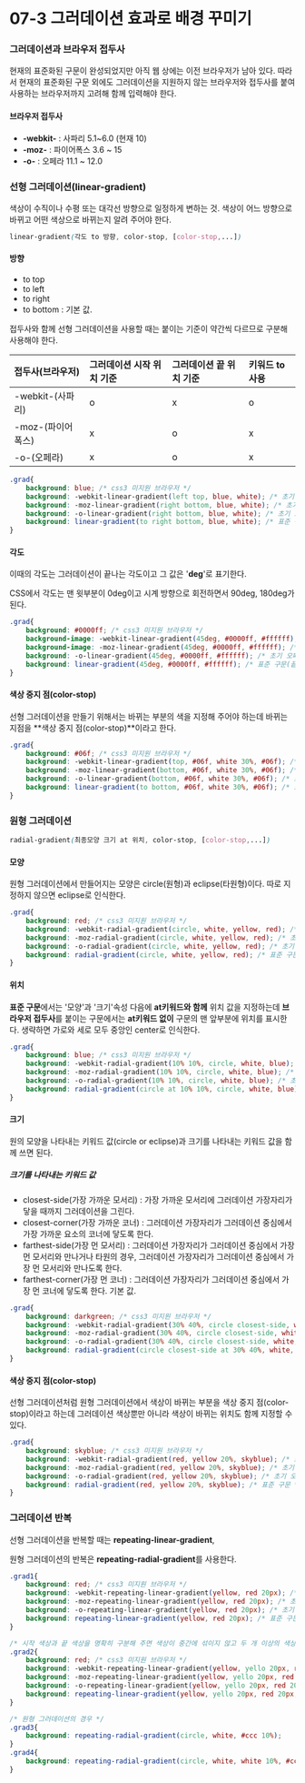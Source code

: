 # 07-3 그러데이션 효과로 배경 꾸미기

### 그러데이션과 브라우저 접두사

현재의 표준화된 구문이 완성되었지만 아직 웹 상에는 이전 브라우저가 남아 있다. 따라서 현재의 표준화된 구문 외에도 그러데이션을 지원하지 않는 브라우저와 접두사를 붙여 사용하는 브라우저까지 고려해 함께 입력해야 한다.

#### 브라우저 접두사

* **-webkit-** : 사파리 5.1~6.0 \(현재 10\)
* **-moz-** : 파이어폭스 3.6 ~ 15
* **-o-** : 오페라 11.1 ~ 12.0

### 선형 그러데이션\(linear-gradient\)

색상이 수직이나 수평 또는 대각선 방향으로 일정하게 변하는 것. 색상이 어느 방향으로 바뀌고 어떤 색상으로 바뀌는지 알려 주어야 한다.

```css
linear-gradient(각도 to 방향, color-stop, [color-stop,...])
```

#### 방향

* to top
* to left
* to right
* to bottom : 기본 값.

접두사와 함께 선형 그러데이션을 사용할 때는 붙이는 기준이 약간씩 다르므로 구분해 사용해야 한다.

| 접두사\(브라우저\) | 그러데이션 시작 위치 기준 | 그러데이션 끝 위치 기준 | 키워드 to 사용 |
| :--- | :--- | :--- | :--- |
| -webkit-\(사파리\) | o | x | o |
| -moz-\(파이어폭스\) | x | o | x |
| -o-\(오페라\) | x | o | x |

```css
.grad{
    background: blue; /* css3 미지원 브라우저 */
    background: -webkit-linear-gradient(left top, blue, white); /* 초기 사파리(시작 위치, 시작 색상, 끝 색상) */
    background: -moz-linear-gradient(right bottom, blue, white); /* 초기 파이어폭스(끝 위치, 시작 색상, 끝 색상) */
    background: -o-linear-gradient(right bottom, blue, white); /* 초기 오페라(끝 위치, 시작 색상, 끝 색상) */
    background: linear-gradient(to right bottom, blue, white); /* 표준 구문(그러데이션 방향, 시작 색상, 끝 색상) */
}
```

#### 각도

이때의 각도는 그러데이션이 끝나는 각도이고 그 값은 '**deg**'로 표기한다.

CSS에서 각도는 맨 윗부분이 0deg이고 시계 방향으로 회전하면서 90deg, 180deg가 된다.

```css
.grad{
    background: #0000ff; /* css3 미지원 브라우저 */
    background-image: -webkit-linear-gradient(45deg, #0000ff, #ffffff); /* 초기 사파리용(끝부분 각도, 시작 색상, 끝 색상) */
    background-image: -moz-linear-gradient(45deg, #0000ff, #ffffff); /* 초기 파이어폭스용(끝부분 각도, 시작 색상, 끝 색상) */
    background: -o-linear-gradient(45deg, #0000ff, #ffffff); /* 초기 오페라용(끝부분 각도, 시작 색상, 끝 색상) */
    background: linear-gradient(45deg, #0000ff, #ffffff); /* 표준 구문(끝부분 각도, 시작 색상, 끝 색상) */
}
```

#### 색상 중지 점\(color-stop\)

선형 그러데이션을 만들기 위해서는 바뀌는 부분의 색을 지정해 주어야 하는데 바뀌는 지점을 **색상 중지 점\(color-stop\)**이라고 한다.

```css
.grad{
    background: #06f; /* css3 미지원 브라우저 */
    background: -webkit-linear-gradient(top, #06f, white 30%, #06f); /* 초기 사파리용(시작 색상, 중지 점 색상과 위치, 끝 색상) */
    background: -moz-linear-gradient(bottom, #06f, white 30%, #06f); /* 초기 파이어폭스용(시작 색상, 중지 점 색상과 위치, 끝 색상) */
    background: -o-linear-gradient(bottom, #06f, white 30%, #06f); /* 초기 오페라용(시작 색상, 중지 점 색상과 위치, 끝 색상) */
    background: linear-gradient(to bottom, #06f, white 30%, #06f); /* 표준 구문(시작 색상, 중지 점 색상과 위치, 끝 색상) */
}
```

### 원형 그러데이션

```css
radial-gradient(최종모양 크기 at 위치, color-stop, [color-stop,...])
```

#### 모양

원형 그러데이션에서 만들어지는 모양은 circle\(원형\)과 eclipse\(타원형\)이다. 따로 지정하지 않으면 eclipse로 인식한다.

```css
.grad{
    background: red; /* css3 미지원 브라우저 */
    background: -webkit-radial-gradient(circle, white, yellow, red); /* 초기 사파리용 */
    background: -moz-radial-gradient(circle, white, yellow, red); /* 초기 파이어폭스용 */
    background: -o-radial-gradient(circle, white, yellow, red); /* 초기 오페라용 */
    background: radial-gradient(circle, white, yellow, red); /* 표준 구문 */
}
```

#### 위치

**표준 구문**에서는 '모양'과 '크기'속성 다음에 **at키워드와 함께** 위치 값을 지정하는데 **브라우저 접두사**를 붙이는 구문에서는 **at키워드 없이** 구문의 맨 앞부분에 위치를 표시한다. 생략하면 가로와 세로 모두 중앙인 center로 인식한다.

```css
.grad{
    background: blue; /* css3 미지원 브라우저 */
    background: -webkit-radial-gradient(10% 10%, circle, white, blue); /* 초기 사파리용 */
    background: -moz-radial-gradient(10% 10%, circle, white, blue); /* 초기 파이어폭스용 */
    background: -o-radial-gradient(10% 10%, circle, white, blue); /* 초기 오페라용 */
    background: radial-gradient(circle at 10% 10%, circle, white, blue); /* 표준 구문 */
}
```

#### 크기

원의 모양을 나타내는 키워드 값\(circle or eclipse\)과 크기를 나타내는 키워드 값을 함께 쓰면 된다.

##### 크기를 나타내는 키워드 값

* closest-side\(가장 가까운 모서리\) : 가장 가까운 모서리에 그러데이션 가장자리가 닿을 때까지 그러데이션을 그린다.
* closest-corner\(가장 가까운 코너\) : 그러데이션 가장자리가 그러데이션 중심에서 가장 가까운 요소의 코너에 닿도록 한다.
* farthest-side\(가장 먼 모서리\) : 그러데이션 가장자리가 그러데이션 중심에서 가장 먼 모서리와 만나거나 타원의 경우, 그러데이션 가장자리가 그러데이션 중심에서 가장 먼 모서리와 만나도록 한다.
* farthest-corner\(가장 먼 코너\) : 그러데이션 가장자리가 그러데이션 중심에서 가장 먼 코너에 닿도록 한다. 기본 값.

```css
.grad{
    background: darkgreen; /* css3 미지원 브라우저 */
    background: -webkit-radial-gradient(30% 40%, circle closest-side, white, yellow, green); /* 초기 사파리용 */
    background: -moz-radial-gradient(30% 40%, circle closest-side, white, yellow, green); /* 초기 파이어폭스용 */
    background: -o-radial-gradient(30% 40%, circle closest-side, white, yellow, green); /* 초기 오페라용 */
    background: radial-gradient(circle closest-side at 30% 40%, white, yellow, green); /* 표준 구문 */
}
```

#### 색상 중지 점\(color-stop\)

선형 그러데이션처럼 원형 그러데이션에서 색상이 바뀌는 부분을 색상 중지 점\(color-stop\)이라고 하는데 그러데이션 색상뿐만 아니라 색상이 바뀌는 위치도 함께 지정할 수 있다.

```css
.grad{
    background: skyblue; /* css3 미지원 브라우저 */
    background: -webkit-radial-gradient(red, yellow 20%, skyblue); /* 초기 사파리용 */
    background: -moz-radial-gradient(red, yellow 20%, skyblue); /* 초기 파이어폭스용 */
    background: -o-radial-gradient(red, yellow 20%, skyblue); /* 초기 오페라용 */
    background: radial-gradient(red, yellow 20%, skyblue); /* 표준 구문 */
}
```

### 그러데이션 반복

선형 그러데이션을 반복할 때는 **repeating-linear-gradient**,

원형 그러데이션의 반복은 **repeating-radial-gradient**를 사용한다.

```css
.grad1{
    background: red; /* css3 미지원 브라우저 */
    background: -webkit-repeating-linear-gradient(yellow, red 20px); /* 초기 사파리용 */
    background: -moz-repeating-linear-gradient(yellow, red 20px); /* 초기 파이어폭스용 */
    background: -o-repeating-linear-gradient(yellow, red 20px); /* 초기 오페라용 */
    background: repeating-linear-gradient(yellow, red 20px); /* 표준 구문 */
}

/* 시작 색상과 끝 색상을 명확히 구분해 주면 색상이 중간에 섞이지 않고 두 개 이상의 색상을 반복적으로 표시할 수 있다. */
.grad2{
    background: red; /* css3 미지원 브라우저 */
    background: -webkit-repeating-linear-gradient(yellow, yello 20px, red 20px, red 40px); /* 초기 사파리용 */
    background: -moz-repeating-linear-gradient(yellow, yello 20px, red 20px, red 40px); /* 초기 파이어폭스용 */
    background: -o-repeating-linear-gradient(yellow, yello 20px, red 20px, red 40px); /* 초기 오페라용 */
    background: repeating-linear-gradient(yellow, yello 20px, red 20px, red 40px); /* 표준 구문 */
}

/* 원형 그러데이션의 경우 */
.grad3{
    background: repeating-radial-gradient(circle, white, #ccc 10%);
}
.grad4{
    background: repeating-radial-gradient(circle, white, white 10%, #ccc 10%, #ccc 20%);
}
```



